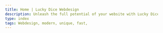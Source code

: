 ```yaml
---
title: Home | Lucky Dice Webdesign
description: Unleash the full potential of your website with Lucky Dice! We create web designs that hit like a Natural 20 - impressive, efficient and unforgettable. Are you ready for critical success? Let's start your adventure!
type: index
tags: Webdesign, modern, unique, fast,
---
```

